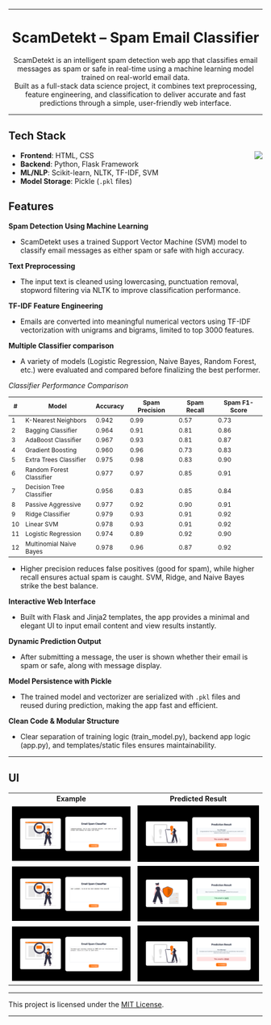 ***

<h1 align="center"> ScamDetekt – Spam Email Classifier </h1>

<p align = "center">ScamDetekt is an intelligent spam detection web app that classifies email messages as spam or safe in real-time using a machine learning model trained on real-world email data. <br>
Built as a full-stack data science project, it combines text preprocessing, feature engineering, and classification to deliver accurate and fast predictions through a simple, user-friendly web interface.</p>

***
## Tech Stack

<img align ="right" src="https://go-skill-icons.vercel.app/api/icons?i=python,scikitlearn,flask"/>

- **Frontend**: HTML, CSS
- **Backend**: Python, Flask Framework
- **ML/NLP**: Scikit-learn, NLTK, TF-IDF, SVM
- **Model Storage**: Pickle (`.pkl` files)


## Features

**Spam Detection Using Machine Learning**

- ScamDetekt uses a trained Support Vector Machine (SVM) model to classify email messages as either spam or safe with high accuracy.

**Text Preprocessing**

- The input text is cleaned using lowercasing, punctuation removal, stopword filtering via NLTK to improve classification performance.

**TF-IDF Feature Engineering**

- Emails are converted into meaningful numerical vectors using TF-IDF vectorization with unigrams and bigrams, limited to top 3000 features.

**Multiple Classifier comparison**

- A variety of models (Logistic Regression, Naive Bayes, Random Forest, etc.) were evaluated and compared before finalizing the best performer.

*Classifier Performance Comparison*

<div align="center">
<table style="font-size: 0.75rem; border-collapse: collapse;">
  <thead>
    <tr>
      <th>#</th>
      <th>Model</th>
      <th>Accuracy</th>
      <th>Spam Precision</th>
      <th>Spam Recall</th>
      <th>Spam F1-Score</th>
    </tr>
  </thead>
  <tbody>
    <tr><td>1</td><td>K-Nearest Neighbors</td><td>0.942</td><td>0.99</td><td>0.57</td><td>0.73</td></tr>
    <tr><td>2</td><td>Bagging Classifier</td><td>0.964</td><td>0.91</td><td>0.81</td><td>0.86</td></tr>
    <tr><td>3</td><td>AdaBoost Classifier</td><td>0.967</td><td>0.93</td><td>0.81</td><td>0.87</td></tr>
    <tr><td>4</td><td>Gradient Boosting</td><td>0.960</td><td>0.96</td><td>0.73</td><td>0.83</td></tr>
    <tr><td>5</td><td>Extra Trees Classifier</td><td>0.975</td><td>0.98</td><td>0.83</td><td>0.90</td></tr>
    <tr><td>6</td><td>Random Forest Classifier</td><td>0.977</td><td>0.97</td><td>0.85</td><td>0.91</td></tr>
    <tr><td>7</td><td>Decision Tree Classifier</td><td>0.956</td><td>0.83</td><td>0.85</td><td>0.84</td></tr>
    <tr><td>8</td><td>Passive Aggressive</td><td>0.977</td><td>0.92</td><td>0.90</td><td>0.91</td></tr>
    <tr><td>9</td><td>Ridge Classifier</td><td>0.979</td><td>0.93</td><td>0.91</td><td>0.92</td></tr>
    <tr><td>10</td><td>Linear SVM</td><td>0.978</td><td>0.93</td><td>0.91</td><td>0.92</td></tr>
    <tr><td>11</td><td>Logistic Regression</td><td>0.974</td><td>0.89</td><td>0.92</td><td>0.90</td></tr>
    <tr><td>12</td><td>Multinomial Naive Bayes</td><td>0.978</td><td>0.96</td><td>0.87</td><td>0.92</td></tr>
  </tbody>
</table>

</div>

- Higher precision reduces false positives (good for spam), while higher recall ensures actual spam is caught. SVM, Ridge, and Naive Bayes strike the best balance.

**Interactive Web Interface**

- Built with Flask and Jinja2 templates, the app provides a minimal and elegant UI to input email content and view results instantly.

**Dynamic Prediction Output**

- After submitting a message, the user is shown whether their email is spam or safe, along with message display.

**Model Persistence with Pickle**

- The trained model and vectorizer are serialized with `.pkl` files and reused during prediction, making the app fast and efficient.

**Clean Code & Modular Structure**

- Clear separation of training logic (train_model.py), backend app logic (app.py), and templates/static files ensures maintainability.

***

## UI

<table>
  <tr>
    <td align="center">
      <strong>Example</strong>
    </td>
    <td align="center">
      <strong>Predicted Result</strong>
    </td>
  </tr>
  <tr>
  <tr>
    <td align="center">
      <img src="scamdetekt/eg1.png" ><br>
    </td>
    <td align="center">
      <img src="scamdetekt/p1.png" ><br>
    </td>
  </tr>
  <tr>
    <td align="center">
      <img src="scamdetekt/eg2.png" ><br>
    </td>
    <td align="center">
      <img src="scamdetekt/p2.png" ><br>
    </td>
  </tr>
  <tr>
    <td align="center">
      <img src="scamdetekt/eg3.png" ><br>
    </td>
    <td align="center">
      <img src="scamdetekt/p3.png" ><br>
    </td>
  </tr>
</table>

***
This project is licensed under the [MIT License](LICENSE).

***
